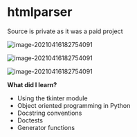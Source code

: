 # htmlparser

Source is private as it was a paid project

![image-20210416182754091](https://i.imgur.com/veSgMKf.png)

![image-20210416182754091](https://i.imgur.com/NLG07xh.png)

![image-20210416182754091](https://i.imgur.com/onrepfx.png)

**What did I learn?**

- Using the tkinter module
- Object oriented programming in Python
- Docstring conventions
- Doctests
- Generator functions